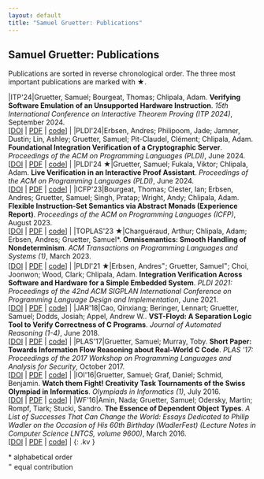 ```yaml
---
layout: default
title: "Samuel Gruetter: Publications"
---
```


## Samuel Gruetter: Publications

Publications are sorted in reverse chronological order. The three most important publications are marked with ★.

|ITP'24|Gruetter, Samuel; Bourgeat, Thomas; Chlipala, Adam. **Verifying Software Emulation of an Unsupported Hardware Instruction**. *15th International Conference on Interactive Theorem Proving (ITP 2024)*, September 2024. <br> [[DOI](https://doi.org/10.4230/LIPIcs.ITP.2024.17) &#124; [PDF](https://samuelgruetter.net/assets/softmul.pdf) &#124; [code](https://github.com/mit-plv/softmul)] |
|PLDI'24|Erbsen, Andres; Philipoom, Jade; Jamner, Dustin; Lin, Ashley; Gruetter, Samuel; Pit-Claudel, Clément; Chlipala, Adam. **Foundational Integration Verification of a Cryptographic Server**. *Proceedings of the ACM on Programming Languages (PLDI)*, June 2024. <br> [[DOI](https://doi.org/10.1145/3656446) &#124; [PDF](https://dl.acm.org/doi/pdf/10.1145/3656446) &#124; [code](https://github.com/mit-plv/fiat-crypto/tree/GarageDoorPLDI24)] |
|PLDI'24 ★|Gruetter, Samuel; Fukala, Viktor; Chlipala, Adam. **Live Verification in an Interactive Proof Assistant**. *Proceedings of the ACM on Programming Languages (PLDI)*, June 2024. <br> [[DOI](https://doi.org/10.1145/3656439) &#124; [PDF](https://dl.acm.org/doi/pdf/10.1145/3656439) &#124; [code](https://github.com/mit-plv/bedrock2/tree/LiveVerifArtifact)] |
|ICFP'23|Bourgeat, Thomas; Clester, Ian; Erbsen, Andres; Gruetter, Samuel; Singh, Pratap; Wright, Andy; Chlipala, Adam. **Flexible Instruction-Set Semantics via Abstract Monads (Experience Report)**. *Proceedings of the ACM on Programming Languages (ICFP)*, August 2023. <br> [[DOI](https://doi.org/10.1145/3607833) &#124; [PDF](https://dl.acm.org/doi/10.1145/3607833) &#124; [code](https://github.com/mit-plv/riscv-semantics)] |
|TOPLAS'23 ★|Charguéraud, Arthur; Chlipala, Adam; Erbsen, Andres; Gruetter, Samuel&#42;. **Omnisemantics: Smooth Handling of Nondeterminism**. *ACM Transactions on Programming Languages and Systems (1)*, March 2023. <br> [[DOI](https://doi.org/10.1145/3579834) &#124; [PDF](https://dl.acm.org/doi/10.1145/3579834) &#124; [code](https://samuelgruetter.net/assets/omnisemantics-artifact.zip)] |
|PLDI'21 ★|Erbsen, Andres<sup>=</sup>; Gruetter, Samuel<sup>=</sup>; Choi, Joonwon; Wood, Clark; Chlipala, Adam. **Integration Verification Across Software and Hardware for a Simple Embedded System**. *PLDI 2021: Proceedings of the 42nd ACM SIGPLAN International Conference on Programming Language Design and Implementation*, June 2021. <br> [[DOI](https://doi.org/10.1145/3453483.3454065) &#124; [PDF](https://dl.acm.org/doi/pdf/10.1145/3453483.3454065) &#124; [code](https://github.com/mit-plv/bedrock2/blob/lightbulb_artifact/ArtifactEvaluation.md)] |
|JAR'18|Cao, Qinxiang; Beringer, Lennart; Gruetter, Samuel; Dodds, Josiah; Appel, Andrew W.. **VST-Floyd: A Separation Logic Tool to Verify Correctness of C Programs**. *Journal of Automated Reasoning (1-4)*, June 2018. <br> [[DOI](https://doi.org/10.1007/s10817-018-9457-5) &#124; [PDF](http://www.cs.princeton.edu/~appel/papers/VST-Floyd.pdf) &#124; [code](https://github.com/PrincetonUniversity/VST)] |
|PLAS'17|Gruetter, Samuel; Murray, Toby. **Short Paper: Towards Information Flow Reasoning about Real-World C Code**. *PLAS '17: Proceedings of the 2017 Workshop on Programming Languages and Analysis for Security*, October 2017. <br> [[DOI](https://doi.org/10.1145/3139337.3139345) &#124; [PDF](https://people.eng.unimelb.edu.au/tobym/papers/plas2017.pdf) &#124; [code](https://github.com/samuelgruetter/vst-ifc)] |
|IOI'16|Gruetter, Samuel; Graf, Daniel; Schmid, Benjamin. **Watch them Fight! Creativity Task Tournaments of the Swiss Olympiad in Informatics**. *Olympiads in Informatics (1)*, July 2016. <br> [[DOI](https://doi.org/10.15388/ioi.2016.05) &#124; [PDF](http://www.ioinformatics.org/oi/pdf/v10_2016_73_85.pdf) &#124; [code](https://dgraf.ch/soi/creativity/)] |
|WF'16|Amin, Nada; Gruetter, Samuel; Odersky, Martin; Rompf, Tiark; Stucki, Sandro. **The Essence of Dependent Object Types**. *A List of Successes That Can Change the World: Essays Dedicated to Philip Wadler on the Occasion of His 60th Birthday (WadlerFest) (Lecture Notes in Computer Science LNTCS, volume 9600)*, March 2016. <br> [[DOI](https://doi.org/10.1007/978-3-319-30936-1_14) &#124; [PDF](https://infoscience.epfl.ch/record/215280/files/paper_1.pdf) &#124; [code](https://github.com/samuelgruetter/dot-calculus/blob/master/dev/lf/doc.md)] |
{: .kv }

&#42; alphabetical order<br>
<sup>=</sup> equal contribution
